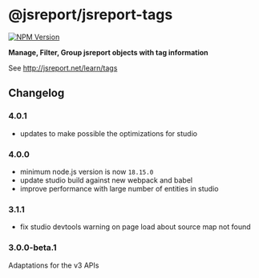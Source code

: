 # @jsreport/jsreport-tags
[![NPM Version](http://img.shields.io/npm/v/@jsreport/jsreport-tags.svg?style=flat-square)](https://npmjs.com/package/@jsreport/jsreport-tags)

**Manage, Filter, Group jsreport objects with tag information**

See http://jsreport.net/learn/tags

## Changelog

### 4.0.1

- updates to make possible the optimizations for studio

### 4.0.0

- minimum node.js version is now `18.15.0`
- update studio build against new webpack and babel
- improve performance with large number of entities in studio

### 3.1.1

- fix studio devtools warning on page load about source map not found

### 3.0.0-beta.1

Adaptations for the v3 APIs
